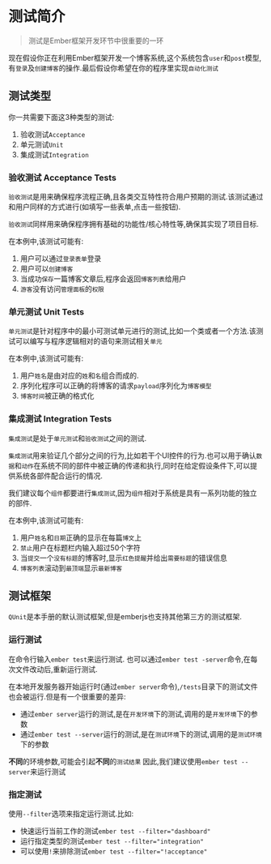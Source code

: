 # 测试简介
> 测试是Ember框架开发环节中很重要的一环

现在假设你正在利用Ember框架开发一个博客系统,这个系统包含`user`和`post`模型,有`登录`及`创建博客`的操作.最后假设你希望在你的程序里实现`自动化测试`

## 测试类型
你一共需要下面这3种类型的测试:
1. 验收测试`Acceptance`
2. 单元测试`Unit`
3. 集成测试`Integration`

### 验收测试 Acceptance Tests
`验收测试`是用来确保程序流程正确,且各类交互特性符合用户预期的测试.该测试通过和用户同样的方式进行(如填写一些表单,点击一些按钮).

`验收测试`同样用来确保程序拥有基础的功能性/核心特性等,确保其实现了项目目标.

在本例中,该测试可能有:
1. 用户可以通过`登录表单`登录
2. 用户可以`创建博客`
3. 当成功`保存`一篇博客文章后,程序会返回`博客列表`给用户
4. `游客`没有访问`管理面板`的`权限`

### 单元测试 Unit Tests
`单元测试`是针对程序中的最小可测试单元进行的测试,比如一个类或者一个方法.该测试可以编写与程序逻辑相对的语句来测试相关`单元`

在本例中,该测试可能有:
1. 用户`姓名`是由对应的`姓`和`名`组合而成的.
2. 序列化程序可以正确的将博客的请求`payload`序列化为`博客模型`
3. `博客时间`被正确的格式化

### 集成测试 Integration Tests
`集成测试`是处于`单元测试`和`验收测试`之间的测试.

`集成测试`用来验证几个部分之间的行为,比如若干个UI控件的行为.也可以用于确认`数据`和`动作`在系统不同的部件中被正确的传递和执行,同时在给定假设条件下,可以提供系统各部件配合运行的情况.

我们建议每个`组件`都要进行`集成测试`,因为`组件`相对于系统是具有一系列功能的独立的部件.

在本例中,该测试可能有:
1. 用户`姓名`和`日期`正确的显示在每篇`博文`上
2. `禁止`用户在标题栏内输入超过50个字符
3. 当`提交`一个`没有标题`的博客时,显示`红色提醒`并给出`需要标题`的错误信息
4. `博客列表`滚动到`最顶端`显示`最新博客`

## 测试框架
`QUnit`是本手册的默认测试框架,但是emberjs也支持其他第三方的测试框架.

### 运行测试
在命令行输入`ember test`来运行测试. 也可以通过`ember test -server`命令,在每次文件改动后,重新运行测试.

在本地开发服务器开始运行时(通过`ember server`命令),`/tests`目录下的测试文件也会被运行.但是有一个很重要的差异:
* 通过`ember server`运行的测试,是在`开发环境`下的测试,调用的是`开发环境`下的参数
* 通过`ember test --server`运行的测试,是在`测试环境`下的测试,调用的是`测试环境`下的参数

**不同**的环境参数,可能会引起**不同**的`测试结果`
因此,我们建议使用`ember test --server`来运行测试

### 指定测试
使用`--filter`选项来指定运行测试.比如:
* 快速运行当前工作的测试`ember test --filter="dashboard"`
* 运行指定类型的测试`ember test --filter="integration"`
* 可以使用`!`来排除测试`ember test --filter="!acceptance"`
